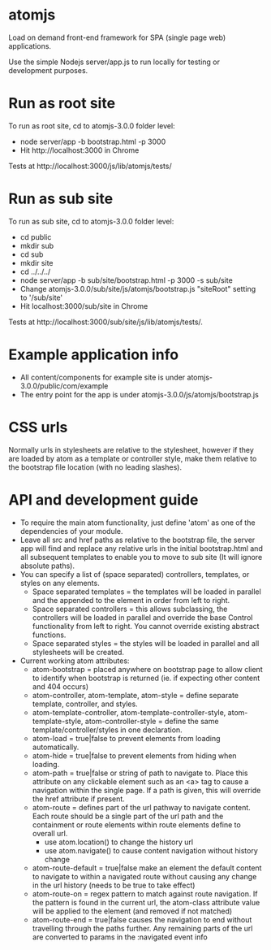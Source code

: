 atomjs
======

Load on demand front-end framework for SPA (single page web) applications.

Use the simple Nodejs server/app.js to run locally for testing or development purposes.

Run as root site
================
To run as root site, cd to atomjs-3.0.0 folder level:
*    node server/app -b bootstrap.html -p 3000
* Hit http://localhost:3000 in Chrome 

Tests at http://localhost:3000/js/lib/atomjs/tests/

Run as sub site
===============
To run as sub site, cd to atomjs-3.0.0 folder level:
*   cd public
*   mkdir sub
*   cd sub
*   mkdir site
*   cd ../../../
*   node server/app -b sub/site/bootstrap.html -p 3000 -s sub/site
* Change atomjs-3.0.0/sub/site/js/atomjs/bootstrap.js "siteRoot" setting to '/sub/site'
* Hit localhost:3000/sub/site in Chrome

Tests at http://localhost:3000/sub/site/js/lib/atomjs/tests/.

Example application info
========================
* All content/components for example site is under atomjs-3.0.0/public/com/example
* The entry point for the app is under atomjs-3.0.0/js/atomjs/bootstrap.js

CSS urls
========
Normally urls in stylesheets are relative to the stylesheet, however if they are loaded by atom as a template or controller style, make them relative to the bootstrap file location (with no leading slashes).

API and development guide
=========================
* To require the main atom functionality, just define 'atom' as one of the dependencies of your module.
* Leave all src and href paths as relative to the bootstrap file, the server app will find and replace any relative urls in the initial bootstrap.html and all subsequent templates to enable you to move to sub site (It will ignore absolute paths).
* You can specify a list of (space separated) controllers, templates, or styles on any elements.
    - Space separated templates = the templates will be loaded in parallel and the appended to the element in order from left to right.
    - Space separated controllers = this allows subclassing, the controllers will be loaded in parallel and override the base Control functionality from left to right. You cannot override existing abstract functions.
    - Space separated styles = the styles will be loaded in parallel and all stylesheets will be created.
* Current working atom attributes:
    - atom-bootstrap = placed anywhere on bootstrap page to allow client to identify when bootstrap is returned (ie. if expecting other content and 404 occurs)
    - atom-controller, atom-template, atom-style = define separate template, controller, and styles.
    - atom-template-controller, atom-template-controller-style, atom-template-style, atom-controller-style = define the same template/controller/styles in one declaration.
    - atom-load = true|false to prevent elements from loading automatically.
    - atom-hide = true|false to prevent elements from hiding when loading.
    - atom-path = true|false or string of path to navigate to. Place this attribute on any clickable element such as an &lt;a&gt; tag to cause a navigation within the single page. If a path is given, this will override the href attribute if present.
    - atom-route = defines part of the url pathway to navigate content. Each route should be a single part of the url path and the containment or route elements within route elements define to overall url.
        + use atom.location() to change the history url
        + use atom.navigate() to cause content navigation without history change
    - atom-route-default = true|false make an element the default content to navigate to within a navigated route without causing any change in the url history (needs to be true to take effect)
    - atom-route-on = regex pattern to match against route navigation. If the pattern is found in the current url, the atom-class attribute value will be applied to the element (and removed if not matched)
    - atom-route-end = true|false causes the navigation to end without travelling through the paths further. Any remaining parts of the url are converted to params in the :navigated event info
